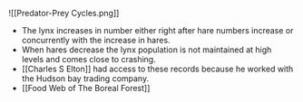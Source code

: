 ![[Predator-Prey Cycles.png]]
- The lynx increases in number either right after hare numbers increase or concurrently with the increase in hares.
- When hares decrease the lynx population is not maintained at high levels and comes close to crashing.
- [[Charles S Elton]] had access to these records because he worked with the Hudson bay trading company.
- [[Food Web of The Boreal Forest]]
